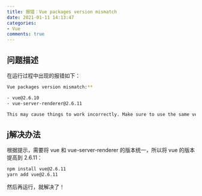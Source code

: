 ```yaml
---
title: 报错：Vue packages version mismatch
date: 2021-01-11 14:13:47
categories:
- Vue
comments: true
---
```


## 问题描述

在运行过程中出现的报错如下：

```bash
Vue packages version mismatch:**

- vue@2.6.10
- vue-server-renderer@2.6.11

This may cause things to work incorrectly. Make sure to use the same version for both.
```

<!-- more -->



## j解决办法

根据提示，需要将 vue 和 vue-server-renderer 的版本统一，所以将 vue 的版本提高到 2.6.11：

```bash
npm install vue@2.6.11
yarn add vue@2.6.11
```

然后再运行，就解决了！